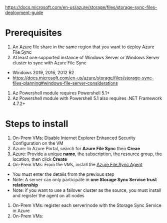 https://docs.microsoft.com/en-us/azure/storage/files/storage-sync-files-deployment-guide

# Prerequisites
1. An Azure file share in the same region that you want to deploy Azure File Sync
1. At least one supported instance of Windows Server or Windows Server cluster to sync with Azure File Sync
  - Windows 2019, 2016, 2012 R2
  - https://docs.microsoft.com/en-us/azure/storage/files/storage-sync-files-planning#windows-file-server-considerations
1. Az Powershell module requires Powershell 5.1+
1. Az Powershell module with Powershell 5.1 also requires .NET Framework 4.7.2+

# Steps to install
1. On-Prem VMs: Disable Internet Explorer Enhanced Security Configuration on the VM
1. Azure: In Azure Portal, search for **Azure File Sync** then **Creae** 
1. Azure: Provide a unique **name**, the subscription, the resource group, the location, then click **Create**
1. On-Prem VMs: From the VMs, install the [Azure File Sync Agent](https://go.microsoft.com/fwlink/?linkid=858257)
  - You must enter the details from the previous step
  - Note: A server can only participate in **one Storage Sync Service trust relationship**
  - Note: if you want to use a failover cluster as the source, you must install and register the agent on all nodes
1. On-Prem VMs: register each server/node with the Storage Sync Service in Azure
1. On-Prem VMs: 

